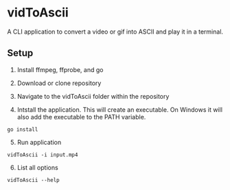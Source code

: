 # vidToAscii

A CLI application to convert a video or gif into ASCII and play it in a terminal.

## Setup
1. Install ffmpeg, ffprobe, and go

2. Download or clone repository

3. Navigate to the vidToAscii folder within the repository

4. Intstall the application.
   This will create an executable. On Windows it will also add the executable to the PATH variable.
```
go install
```
5. Run application
```
vidToAscii -i input.mp4
```
6. List all options
```
vidToAscii --help
```
